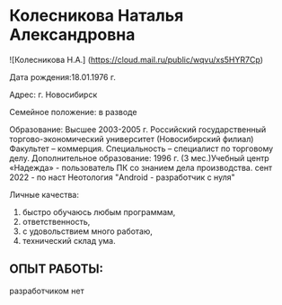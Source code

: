 # Колесникова Наталья Александровна

![Колесникова Н.А.] (https://cloud.mail.ru/public/wqvu/xs5HYR7Cp)

Дата рождения:18.01.1976 г.

Адрес: г. Новосибирск

Семейное положение:  в разводе

Образование: Высшее 2003-2005 г. Российский государственный торгово-экономический
университет (Новосибирский филиал) Факультет – коммерция. Специальность – специалист по
торговому делу.
Дополнительное образование: 1996 г. (3 мес.)Учебный центр «Надежда» - пользователь ПК со
знанием дела производства.
сент 2022 - по наст Неотология "Android - разработчик с нуля"

Личные качества: 
1. быстро обучаюсь любым программам, 
2. ответственность, 
3. с удовольствием много работаю, 
4. технический склад ума.


## ОПЫТ РАБОТЫ:
разработчиком нет 

